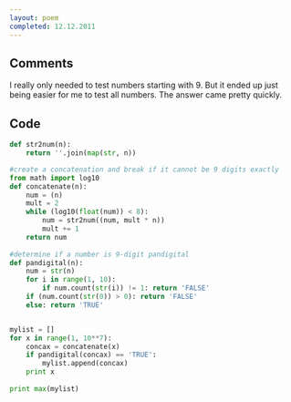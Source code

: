 ```yaml
---
layout: poem
completed: 12.12.2011
---
```


## Comments

I really only needed to test numbers starting with 9. But it ended up just
being easier for me to test all numbers. The answer came pretty quickly.

## Code

```python
def str2num(n):
	return ''.join(map(str, n))		

#create a concatenation and break if it cannot be 9 digits exactly
from math import log10
def concatenate(n):
	num = (n)
	mult = 2
	while (log10(float(num)) < 8):
		num = str2num((num, mult * n))
		mult += 1
	return num
	
#determine if a number is 9-digit pandigital
def pandigital(n):
	num = str(n)
	for i in range(1, 10):
		if num.count(str(i)) != 1: return 'FALSE'
	if (num.count(str(0)) > 0): return 'FALSE'
	else: return 'TRUE'


mylist = []
for x in range(1, 10**7):
	concax = concatenate(x)
	if pandigital(concax) == 'TRUE':
		mylist.append(concax)
	print x
		
print max(mylist)
```
